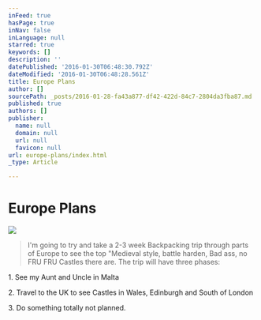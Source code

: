 ```yaml
---
inFeed: true
hasPage: true
inNav: false
inLanguage: null
starred: true
keywords: []
description: ''
datePublished: '2016-01-30T06:48:30.792Z'
dateModified: '2016-01-30T06:48:28.561Z'
title: Europe Plans
author: []
sourcePath: _posts/2016-01-28-fa43a877-df42-422d-84c7-2804da3fba87.md
published: true
authors: []
publisher:
  name: null
  domain: null
  url: null
  favicon: null
url: europe-plans/index.html
_type: Article

---
```

# Europe Plans
![](https://s3-us-west-2.amazonaws.com/the-grid-img/p/902812acc6c3b72675f1edb752afec76732e4638.jpg)

> I'm going to try and take a 2-3 week Backpacking trip through parts of Europe to see the top "Medieval style, battle harden, Bad ass, no FRU FRU Castles there are. The trip will have three phases: 

1\. See my Aunt and Uncle in Malta 

2\. Travel to the UK to see Castles in Wales, Edinburgh and South of London

3\. Do something totally not planned.
